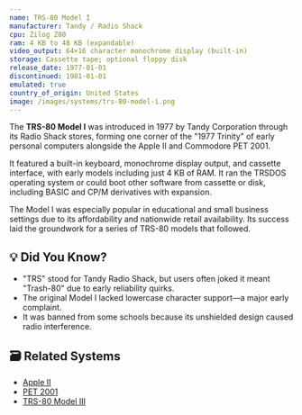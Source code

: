 ```yaml
---
name: TRS-80 Model I
manufacturer: Tandy / Radio Shack
cpu: Zilog Z80
ram: 4 KB to 48 KB (expandable)
video_output: 64×16 character monochrome display (built-in)
storage: Cassette tape; optional floppy disk
release_date: 1977-01-01
discontinued: 1981-01-01
emulated: true
country_of_origin: United States
image: /images/systems/trs-80-model-i.png
---
```


The **TRS-80 Model I** was introduced in 1977 by Tandy Corporation through its Radio Shack stores, forming one corner of the "1977 Trinity" of early personal computers alongside the Apple II and Commodore PET 2001.

It featured a built-in keyboard, monochrome display output, and cassette interface, with early models including just 4 KB of RAM. It ran the TRSDOS operating system or could boot other software from cassette or disk, including BASIC and CP/M derivatives with expansion.

The Model I was especially popular in educational and small business settings due to its affordability and nationwide retail availability. Its success laid the groundwork for a series of TRS-80 models that followed.

## 💡 Did You Know?

- "TRS" stood for Tandy Radio Shack, but users often joked it meant "Trash-80" due to early reliability quirks.
- The original Model I lacked lowercase character support—a major early complaint.
- It was banned from some schools because its unshielded design caused radio interference.

## 🗃 Related Systems

- [Apple II](./apple-ii)
- [PET 2001](./pet-2001)
- [TRS-80 Model III](./trs-80-model-iii)
